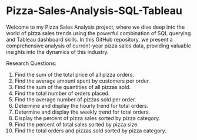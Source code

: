 # Pizza-Sales-Analysis-SQL-Tableau
Welcome to my Pizza Sales Analysis project, where we dive deep into the world of pizza sales trends using the powerful combination of SQL querying and Tableau dashboard skills. In this GitHub repository, we present a comprehensive analysis of current-year pizza sales data, providing valuable insights into the dynamics of this industry.

Research Questions:
1. Find the sum of the total price of all pizza orders.
2. Find the average amount spent by customers per order.
3. Find the sum of the quantities of all pizzas sold.
4. Find the total number of orders placed.
5. Find the average number of pizzas sold per order.
6. Determine and display the hourly trend for total orders.
7. Determine and display the weekly trend for total orders.
8. Display the percent of pizza sales sorted by pizza category.
9. Find the percent of total sales sorted by pizza size.
10. Find the total orders and pizzas sold sorted by pizza category.
